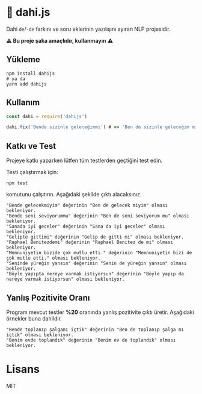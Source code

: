 # 🧠 dahi.js

Dahi `de`/`-de` farkını ve soru eklerinin yazılışını ayıran NLP projesidir.

**⚠️ Bu proje şaka amaçlıdır, kullanmayın** ⚠️

## Yükleme

```shell script
npm install dahijs
# ya da
yarn add dahijs
```

## Kullanım

```js
const dahi = require('dahijs')

dahi.fix('Bende sizinle geleceğimmi') # => 'Ben de sizinle geleceğim mi'
```

## Katkı ve Test

Projeye katkı yaparken lütfen tüm testlerden geçtiğini test edin.

Testi çalıştırmak için:

```shell script
npm test
```

komutunu çalşıtırın. Aşağıdaki şekilde çıktı alacaksınız.

```shell script
"Bende gelecekmiyim" değerinin "Ben de gelecek miyim" olması bekleniyor.
"Bende seni seviyorummu" değerinin "Ben de seni seviyorum mu" olması bekleniyor.
"Sanada iyi geceler" değerinin "Sana da iyi geceler" olması bekleniyor.
"Gelipte gittimi" değerinin "Gelip de gitti mi" olması bekleniyor.
"Raphael Benitezdemi" değerinin "Raphael Benitez de mi" olması bekleniyor.
"Memnuniyetin bizide çok mutlu etti." değerinin "Memnuniyetin bizi de çok mutlu etti." olması bekleniyor.
"Seninde yüreğin yansın" değerinin "Senin de yüreğin yansın" olması bekleniyor.
"Böyle yapıpta nereye varmak istiyorsun" değerinin "Böyle yapıp da nereye varmak istiyorsun" olması bekleniyor.
```

## Yanlış Pozitivite Oranı

Program mevcut testler **%20** oranında yanlış pozitivite çıktı üretir. Aşağıdaki örnekler buna dahildir.

```shell script
"Bende toplanıp şalgamı içtik" değerinin "Ben de toplanıp şalga mı içtik" olması bekleniyor.
"Benim evde toplandık" değerinin "Benim ev de toplandık" olması bekleniyor.
```

# Lisans
MIT
